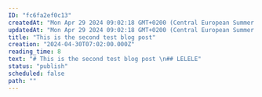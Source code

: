 ```yaml
---
ID: "fc6fa2ef0c13"
createdAt: "Mon Apr 29 2024 09:02:18 GMT+0200 (Central European Summer Time)"
updatedAt: "Mon Apr 29 2024 09:02:18 GMT+0200 (Central European Summer Time)"
title: "This is the second test blog post"
creation: "2024-04-30T07:02:00.000Z"
reading_time: 8
text: "# This is the second test blog post \n## LELELE"
status: "publish"
scheduled: false
path: ""
---
```

